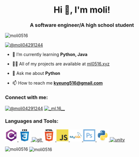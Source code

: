 <h1 align="center">Hi 👋, I'm moli!</h1>
<h3 align="center">A software engineer/A high school student</h3>

<p align="left"> <img src="https://komarev.com/ghpvc/?username=moli0516&label=Profile%20views&color=0e75b6&style=flat" alt="moli0516" /> </p>

<p align="left"> <a href="https://twitter.com/@moli04291244" target="blank"><img src="https://img.shields.io/twitter/follow/@moli04291244?logo=twitter&style=for-the-badge" alt="@moli04291244" /></a> </p>

- 🌱 I’m currently learning **Python, Java**

- 👨‍💻 All of my projects are available at [ml0516.xyz](https://ml0516.xyz)

- 💬 Ask me about **Python**

- 📫 How to reach me **kyeung516@gmail.com**

<h3 align="left">Connect with me:</h3>
<p align="left">
<a href="https://twitter.com/@moli04291244" target="blank"><img align="center" src="https://raw.githubusercontent.com/rahuldkjain/github-profile-readme-generator/master/src/images/icons/Social/twitter.svg" alt="@moli04291244" height="30" width="40" /></a>
<a href="https://instagram.com/_ml.16__" target="blank"><img align="center" src="https://raw.githubusercontent.com/rahuldkjain/github-profile-readme-generator/master/src/images/icons/Social/instagram.svg" alt="_ml.16__" height="30" width="40" /></a>
</p>

<h3 align="left">Languages and Tools:</h3>
<p align="left"> <a href="https://www.w3schools.com/cs/" target="_blank" rel="noreferrer"> <img src="https://raw.githubusercontent.com/devicons/devicon/master/icons/csharp/csharp-original.svg" alt="csharp" width="40" height="40"/> </a> <a href="https://www.w3schools.com/css/" target="_blank" rel="noreferrer"> <img src="https://raw.githubusercontent.com/devicons/devicon/master/icons/css3/css3-original-wordmark.svg" alt="css3" width="40" height="40"/> </a> <a href="https://git-scm.com/" target="_blank" rel="noreferrer"> <img src="https://www.vectorlogo.zone/logos/git-scm/git-scm-icon.svg" alt="git" width="40" height="40"/> </a> <a href="https://www.w3.org/html/" target="_blank" rel="noreferrer"> <img src="https://raw.githubusercontent.com/devicons/devicon/master/icons/html5/html5-original-wordmark.svg" alt="html5" width="40" height="40"/> </a> <a href="https://developer.mozilla.org/en-US/docs/Web/JavaScript" target="_blank" rel="noreferrer"> <img src="https://raw.githubusercontent.com/devicons/devicon/master/icons/javascript/javascript-original.svg" alt="javascript" width="40" height="40"/> </a> <a href="https://www.mysql.com/" target="_blank" rel="noreferrer"> <img src="https://raw.githubusercontent.com/devicons/devicon/master/icons/mysql/mysql-original-wordmark.svg" alt="mysql" width="40" height="40"/> </a> <a href="https://www.photoshop.com/en" target="_blank" rel="noreferrer"> <img src="https://raw.githubusercontent.com/devicons/devicon/master/icons/photoshop/photoshop-line.svg" alt="photoshop" width="40" height="40"/> </a> <a href="https://www.python.org" target="_blank" rel="noreferrer"> <img src="https://raw.githubusercontent.com/devicons/devicon/master/icons/python/python-original.svg" alt="python" width="40" height="40"/> </a> <a href="https://unity.com/" target="_blank" rel="noreferrer"> <img src="https://www.vectorlogo.zone/logos/unity3d/unity3d-icon.svg" alt="unity" width="40" height="40"/> </a> </p>

<p><img align="left" src="https://github-readme-stats.vercel.app/api/top-langs?username=moli0516&show_icons=true&locale=en&layout=compact&theme=tokyonight&env=PAT_1" alt="moli0516" /></p>

<p>&nbsp;<img align="center" src="https://github-readme-stats.vercel.app/api?username=moli0516&show_icons=true&locale=en&theme=tokyonight&env=PAT_1" alt="moli0516" /></p>
